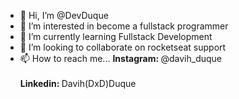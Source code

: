 - 👋 Hi, I’m @DevDuque
- 👀 I’m interested in become a fullstack programmer
- 🌱 I’m currently learning Fullstack Development
- 💞️ I’m looking to collaborate on rocketseat support  
- 📫 How to reach me... <b> Instagram: </b> @davih_duque <br>
</br> <b> Linkedin: </b> Davih(DxD)Duque

<!---
DevDuque/DevDuque is a ✨ special ✨ repository because its `README.md` (this file) appears on your GitHub profile.
You can click the Preview link to take a look at your changes.
--->
